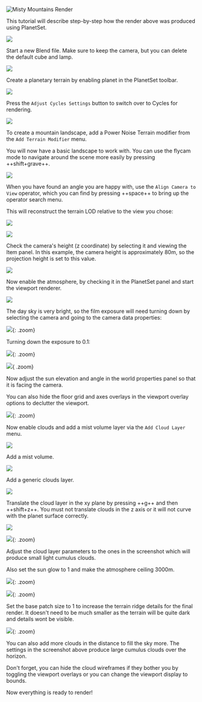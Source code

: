 ![Misty Mountains Render](media/misty%20moutains/misty_mountains.jpg)

This tutorial will describe step-by-step how the render above was produced using PlanetSet.

![](media/misty%20moutains/1.jpg)

Start a new Blend file. Make sure to keep the camera, but you can delete the default cube and lamp.

![](media/misty%20moutains/2.jpg)

Create a planetary terrain by enabling planet in the PlanetSet toolbar.

![](media/misty%20moutains/3.jpg)

Press the `Adjust Cycles Settings` button to switch over to Cycles for rendering.

![](media/misty%20moutains/4.jpg)

To create a mountain landscape, add a Power Noise Terrain modifier from the `Add Terrain Modifier` menu.

You will now have a basic landscape to work with. You can use the flycam mode to navigate around the scene more easily by pressing ++shift+grave++.

![](media/misty%20moutains/5.jpg)

When you have found an angle you are happy with, use the `Align Camera to View` operator, which you can find by pressing ++space++ to bring up the operator search menu.

This will reconstruct the terrain LOD relative to the view you chose:

![](media/misty%20moutains/6.jpg)

![](media/misty%20moutains/7.jpg)

Check the camera's height (z coordinate) by selecting it and viewing the Item panel. In this example, the camera height is approximately 80m, so the projection height is set to this value.

![](media/misty%20moutains/8.jpg)

Now enable the atmosphere, by checking it in the PlanetSet panel and start the viewport renderer.

![](media/misty%20moutains/9.jpg)

The day sky is very bright, so the film exposure will need turning down by selecting the camera and going to the camera data properties:

![](media/misty%20moutains/10.jpg){: .zoom}

Turning down the exposure to 0.1:

![](media/misty%20moutains/11.jpg){: .zoom}

![](media/misty%20moutains/12.jpg){ .zoom}

Now adjust the sun elevation and angle in the world properties panel so that it is facing the camera.

You can also hide the floor grid and axes overlays in the viewport overlay options to declutter the viewport.

![](media/misty%20moutains/13.jpg){: .zoom}

Now enable clouds and add a mist volume layer via the `Add Cloud Layer` menu.

![](media/misty%20moutains/14.jpg)

Add a mist volume.

![](media/misty%20moutains/15.jpg)

Add a generic clouds layer.

![](media/misty%20moutains/16.jpg)

Translate the cloud layer in the xy plane by pressing ++g++ and then ++shift+z++. You must not translate clouds in the z axis or it will not curve with the planet surface correctly.

![](media/misty%20moutains/17.jpg)

![](media/misty%20moutains/18.jpg){: .zoom}

Adjust the cloud layer parameters to the ones in the screenshot which will produce small light cumulus clouds.

Also set the sun glow to 1 and make the atmosphere ceiling 3000m.

![](media/misty%20moutains/19.jpg){: .zoom}

![](media/misty%20moutains/20.jpg){: .zoom}

Set the base patch size to 1 to increase the terrain ridge details for the final render. It doesn't need to be much smaller as the terrain will be quite dark and details wont be visible.

![](media/misty%20moutains/21.jpg){: .zoom}

You can also add more clouds in the distance to fill the sky more. The settings in the screenshot above produce large cumulus clouds over the horizon.

Don't forget, you can hide the cloud wireframes if they bother you by toggling the viewport overlays or you can change the viewport display to bounds.

Now everything is ready to render!